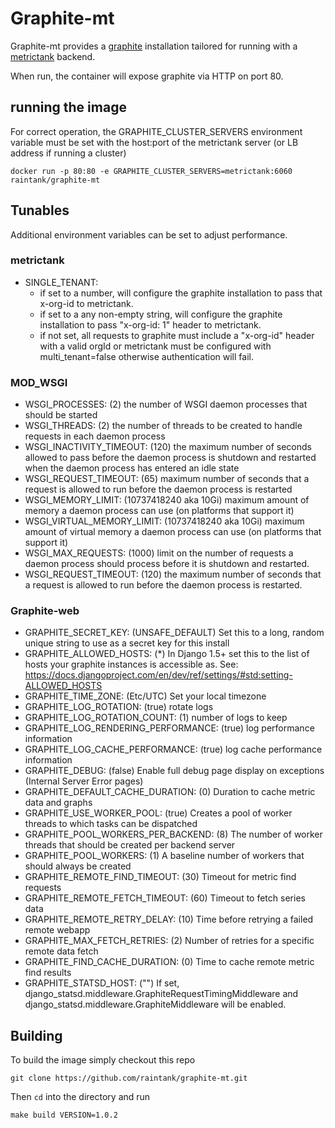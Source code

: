 # Graphite-mt

Graphite-mt provides a [graphite](https://graphiteapp.org/) installation tailored for running with a [metrictank](https://github.com/raintank/metrictank) backend.

When run, the container will expose graphite via HTTP on port 80.


## running the image
For correct operation, the GRAPHITE_CLUSTER_SERVERS environment variable must be set with the host:port of the metrictank server (or LB address if running a cluster)

```
docker run -p 80:80 -e GRAPHITE_CLUSTER_SERVERS=metrictank:6060 raintank/graphite-mt
```

## Tunables
Additional environment variables can be set to adjust performance.

### metrictank
* SINGLE_TENANT: 
  - if set to a number, will configure the graphite installation to pass that x-org-id to metrictank.
  - if set to a any non-empty string, will configure the graphite installation to pass  "x-org-id: 1" header to metrictank.
  - if not set, all requests to graphite must include a "x-org-id" header with a valid orgId or metrictank must be configured with multi_tenant=false
    otherwise authentication will fail.

### MOD_WSGI
* WSGI_PROCESSES: (2) the number of WSGI daemon processes that should be started
* WSGI_THREADS: (2) the number of threads to be created to handle requests in each daemon process
* WSGI_INACTIVITY_TIMEOUT: (120) the maximum number of seconds allowed to pass before the daemon process is shutdown and restarted when the daemon process has entered an idle state
* WSGI_REQUEST_TIMEOUT: (65) maximum number of seconds that a request is allowed to run before the daemon process is restarted
* WSGI_MEMORY_LIMIT: (10737418240 aka 10Gi) maximum amount of memory a daemon process can use (on platforms that support it)
* WSGI_VIRTUAL_MEMORY_LIMIT: (10737418240 aka 10Gi) maximum amount of virtual memory a daemon process can use (on platforms that support it)
* WSGI_MAX_REQUESTS: (1000) limit on the number of requests a daemon process should process before it is shutdown and restarted.
* WSGI_REQUEST_TIMEOUT: (120) the maximum number of seconds that a request is allowed to run before the daemon process is restarted.

### Graphite-web
* GRAPHITE_SECRET_KEY: (UNSAFE_DEFAULT)  Set this to a long, random unique string to use as a secret key for this install
* GRAPHITE_ALLOWED_HOSTS: (*) In Django 1.5+ set this to the list of hosts your graphite instances is accessible as. See: https://docs.djangoproject.com/en/dev/ref/settings/#std:setting-ALLOWED_HOSTS
* GRAPHITE_TIME_ZONE: (Etc/UTC) Set your local timezone
* GRAPHITE_LOG_ROTATION: (true) rotate logs
* GRAPHITE_LOG_ROTATION_COUNT: (1) number of logs to keep
* GRAPHITE_LOG_RENDERING_PERFORMANCE: (true) log performance information
* GRAPHITE_LOG_CACHE_PERFORMANCE: (true) log cache performance information
* GRAPHITE_DEBUG: (false) Enable full debug page display on exceptions (Internal Server Error pages)
* GRAPHITE_DEFAULT_CACHE_DURATION: (0) Duration to cache metric data and graphs
* GRAPHITE_USE_WORKER_POOL: (true) Creates a pool of worker threads to which tasks can be dispatched
* GRAPHITE_POOL_WORKERS_PER_BACKEND: (8) The number of worker threads that should be created per backend server
* GRAPHITE_POOL_WORKERS: (1) A baseline number of workers that should always be created
* GRAPHITE_REMOTE_FIND_TIMEOUT: (30) Timeout for metric find requests
* GRAPHITE_REMOTE_FETCH_TIMEOUT: (60) Timeout to fetch series data
* GRAPHITE_REMOTE_RETRY_DELAY: (10) Time before retrying a failed remote webapp
* GRAPHITE_MAX_FETCH_RETRIES: (2) Number of retries for a specific remote data fetch
* GRAPHITE_FIND_CACHE_DURATION: (0) Time to cache remote metric find results
* GRAPHITE_STATSD_HOST: ("") If set, django_statsd.middleware.GraphiteRequestTimingMiddleware and django_statsd.middleware.GraphiteMiddleware will be enabled.

## Building

To build the image simply checkout this repo
```
git clone https://github.com/raintank/graphite-mt.git
```
Then `cd` into the directory and run
```
make build VERSION=1.0.2
```

